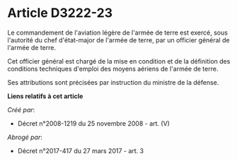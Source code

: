 # Article D3222-23

Le commandement de l'aviation légère de l'armée de terre est exercé, sous l'autorité du chef d'état-major de l'armée de
terre, par un officier général de l'armée de terre.

Cet officier général est chargé de la mise en condition et de la définition des conditions techniques d'emploi des moyens
aériens de l'armée de terre.

Ses attributions sont précisées par instruction du ministre de la défense.

**Liens relatifs à cet article**

_Créé par_:

  - Décret n°2008-1219 du 25 novembre 2008 - art. (V)

_Abrogé par_:

  - Décret n°2017-417 du 27 mars 2017 - art. 3
